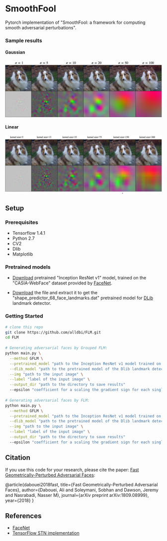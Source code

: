 # SmoothFool

Pytorch implementation of "SmoothFool: a framework for computing smooth adversarial perturbations".

### Sample results

#### Gaussian

![](https://github.com/alldbi/SmoothFool/blob/master/samples/sample_gaussian.png)

#### Linear

![](https://github.com/alldbi/SmoothFool/blob/master/samples/samples_linear.png)

## Setup

### Prerequisites
- Tensorflow 1.4.1
- Python 2.7
- CV2
- Dlib 
- Matplotlib

### Pretrained models
- [Download](https://drive.google.com/file/d/1R77HmFADxe87GmoLwzfgMu_HY0IhcyBz/view) pretrained "Inception ResNet v1" model, trained on the "CASIA-WebFace" dataset provided by [FaceNet](https://github.com/davidsandberg/facenet).

- [Download](http://dlib.net/files/shape_predictor_68_face_landmarks.dat.bz2) the file and extract it to get the "shape_predictor_68_face_landmarks.dat" pretrained model for [DLib](http://dlib.net/) landmark detector.

### Getting Started

```sh
# clone this repo
git clone https://github.com/alldbi/FLM.git
cd FLM

# Generating adversarial faces by Grouped FLM:
python main.py \
  --method GFLM \
  --pretrained_model "path to the Inception ResNet v1 model trained on CASIA-WebFace" \
  --dlib_model "path to the pretrained model of the Dlib landmark detector" \
  --img "path to the input image" \
  --label "label of the input image" \
  --output_dir "path to the directory to save results"
  --epsilon "coefficient for a scaling the gradient sign for each single iteration of the attack"

# Generating adversarial faces by FLM:
python main.py \
  --method GFLM \
  --pretrained_model "path to the Inception ResNet v1 model trained on CASIA-WebFace" \
  --dlib_model "path to the pretrained model of the Dlib landmark detector" \
  --img "path to the input image" \
  --label "label of the input image" \
  --output_dir "path to the directory to save results"
  --epsilon "coefficient for a scaling the gradient sign for each single iteration of the attack"
```

## Citation
If you use this code for your research, please cite the paper: <a href="https://arxiv.org/abs/1809.08999">Fast Geometrically-Perturbed Adversarial Faces</a>:

@article{dabouei2018fast,
  title={Fast Geometrically-Perturbed Adversarial Faces},
  author={Dabouei, Ali and Soleymani, Sobhan and Dawson, Jeremy and Nasrabadi, Nasser M},
  journal={arXiv preprint arXiv:1809.08999},
  year={2018}
}

## References
- [FaceNet](https://github.com/davidsandberg/facenet)
- [TensorFlow STN implementation](https://github.com/daviddao/spatial-transformer-tensorflow/blob/master/spatial_transformer.py)
